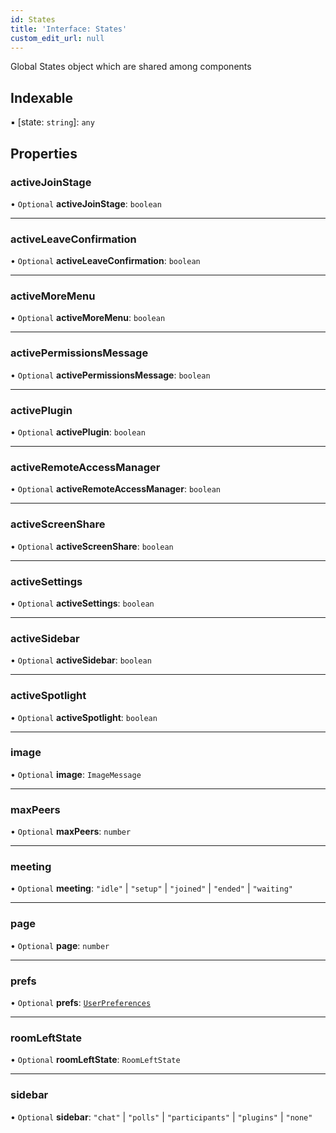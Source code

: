 ```yaml
---
id: States
title: 'Interface: States'
custom_edit_url: null
---
```


Global States object which are shared among components

## Indexable

▪ [state: `string`]: `any`

## Properties

### activeJoinStage

• `Optional` **activeJoinStage**: `boolean`

___

### activeLeaveConfirmation

• `Optional` **activeLeaveConfirmation**: `boolean`

___

### activeMoreMenu

• `Optional` **activeMoreMenu**: `boolean`

___

### activePermissionsMessage

• `Optional` **activePermissionsMessage**: `boolean`

___

### activePlugin

• `Optional` **activePlugin**: `boolean`

___

### activeRemoteAccessManager

• `Optional` **activeRemoteAccessManager**: `boolean`

___

### activeScreenShare

• `Optional` **activeScreenShare**: `boolean`

___

### activeSettings

• `Optional` **activeSettings**: `boolean`

___

### activeSidebar

• `Optional` **activeSidebar**: `boolean`

___

### activeSpotlight

• `Optional` **activeSpotlight**: `boolean`

___

### image

• `Optional` **image**: `ImageMessage`

___

### maxPeers

• `Optional` **maxPeers**: `number`

___

### meeting

• `Optional` **meeting**: ``"idle"`` \| ``"setup"`` \| ``"joined"`` \| ``"ended"`` \| ``"waiting"``

___

### page

• `Optional` **page**: `number`

___

### prefs

• `Optional` **prefs**: [`UserPreferences`](UserPreferences.md)

___

### roomLeftState

• `Optional` **roomLeftState**: `RoomLeftState`

___

### sidebar

• `Optional` **sidebar**: ``"chat"`` \| ``"polls"`` \| ``"participants"`` \| ``"plugins"`` \| ``"none"``


<head>
	<title>React UI Kit Interface: States</title>
</head>
